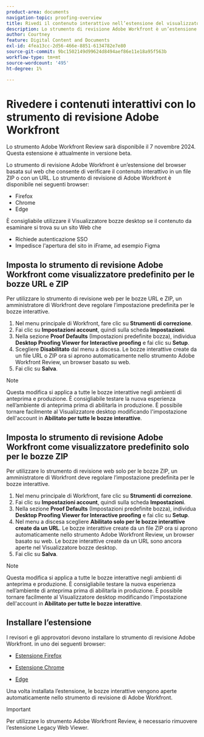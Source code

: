 ```yaml
---
product-area: documents
navigation-topic: proofing-overview
title: Rivedi il contenuto interattivo nell’estensione del visualizzatore di bozze web
description: Lo strumento di revisione Adobe Workfront è un’estensione del browser che consente di verificare il contenuto interattivo in un file ZIP o con un URL.
author: Courtney
feature: Digital Content and Documents
exl-id: 4fea13cc-2d56-466e-8851-6134782e7e80
source-git-commit: 9bc1502149d99624d8494aef86e11e18a95f563b
workflow-type: tm+mt
source-wordcount: '495'
ht-degree: 1%

---
```


# Rivedere i contenuti interattivi con lo strumento di revisione Adobe Workfront

<span class="preview">Lo strumento Adobe Workfront Review sarà disponibile il 7 novembre 2024. Questa estensione è attualmente in versione beta.</span>

Lo strumento di revisione Adobe Workfront è un’estensione del browser basata sul web che consente di verificare il contenuto interattivo in un file ZIP o con un URL. Lo strumento di revisione di Adobe Workfront è disponibile nei seguenti browser:

* Firefox
* Chrome
* Edge

È consigliabile utilizzare il Visualizzatore bozze desktop se il contenuto da esaminare si trova su un sito Web che

* Richiede autenticazione SSO
* Impedisce l&#39;apertura del sito in iFrame, ad esempio Figma



## Imposta lo strumento di revisione Adobe Workfront come visualizzatore predefinito per le bozze URL e ZIP

Per utilizzare lo strumento di revisione web per le bozze URL e ZIP, un amministratore di Workfront deve regolare l’impostazione predefinita per le bozze interattive.

1. Nel menu principale di Workfront, fare clic su **Strumenti di correzione**.
1. Fai clic su **Impostazioni account**, quindi sulla scheda **Impostazioni**.
1. Nella sezione **Proof Defaults** (Impostazioni predefinite bozza), individua **Desktop Proofing Viewer for Interactive proofing** e fai clic su **Setup**.
1. Scegliere **Disabilitato** dal menu a discesa. Le bozze interattive create da un file URL o ZIP ora si aprono automaticamente nello strumento Adobe Workfront Review, un browser basato su web.
1. Fai clic su **Salva**.

>[!NOTE]
>
>Questa modifica si applica a tutte le bozze interattive negli ambienti di anteprima e produzione. È consigliabile testare la nuova esperienza nell’ambiente di anteprima prima di abilitarla in produzione. È possibile tornare facilmente al Visualizzatore desktop modificando l&#39;impostazione dell&#39;account in **Abilitato per tutte le bozze interattive**.

## Imposta lo strumento di revisione Adobe Workfront come visualizzatore predefinito solo per le bozze ZIP

Per utilizzare lo strumento di revisione web solo per le bozze ZIP, un amministratore di Workfront deve regolare l’impostazione predefinita per le bozze interattive.

1. Nel menu principale di Workfront, fare clic su **Strumenti di correzione**.
1. Fai clic su **Impostazioni account**, quindi sulla scheda **Impostazioni**.
1. Nella sezione **Proof Defaults** (Impostazioni predefinite bozza), individua **Desktop Proofing Viewer for Interactive proofing** e fai clic su **Setup**.
1. Nel menu a discesa scegliere **Abilitato solo per le bozze interattive create da un URL**. Le bozze interattive create da un file ZIP ora si aprono automaticamente nello strumento Adobe Workfront Review, un browser basato su web. Le bozze interattive create da un URL sono ancora aperte nel Visualizzatore bozze desktop.
1. Fai clic su **Salva**.

>[!NOTE]
>
>Questa modifica si applica a tutte le bozze interattive negli ambienti di anteprima e produzione. È consigliabile testare la nuova esperienza nell’ambiente di anteprima prima di abilitarla in produzione. È possibile tornare facilmente al Visualizzatore desktop modificando l&#39;impostazione dell&#39;account in **Abilitato per tutte le bozze interattive**.

## Installare l’estensione

I revisori e gli approvatori devono installare lo strumento di revisione Adobe Workfront. in uno dei seguenti browser:

* [Estensione Firefox](https://addons.mozilla.org/en-US/firefox/addon/adobe-workfront-review-tool/)

* [Estensione Chrome](https://chromewebstore.google.com/detail/adobe-workfront-review-to/lhdepbgeilldghlfnankdnponhljpgml)

* [Edge](https://microsoftedge.microsoft.com/addons/detail/adobe-workfront-review-to/llhapmaiiddmcamgeapaipjpagnoijen)

Una volta installata l’estensione, le bozze interattive vengono aperte automaticamente nello strumento di revisione di Adobe Workfront.

>[!IMPORTANT]
>
>Per utilizzare lo strumento Adobe Workfront Review, è necessario rimuovere l’estensione Legacy Web Viewer.
